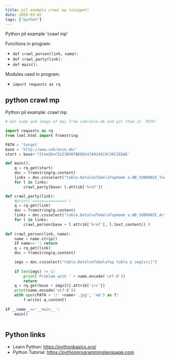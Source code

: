 ```yaml
---
title: pil example crawl mp (snippet)
date: 2020-03-02
tags: ["python"]
---
```

Python pil example 'crawl mp'

Functions in program: 
* `def crawl_person(link, name):`
* `def crawl_party(link):`
* `def main():`

Modules used in program: 
* `import requests as rq`

## python crawl mp

Python pil example: crawl mp

```python
# Get name and image of mps from sobranie.mk and put them in `PATH`

import requests as rq
from lxml.html import fromstring

PATH = 'target'
base = 'http://www.sobranie.mk/'
start = base+'?ItemID=C5223B907BD9D247A9245C0C30C2E6AE'

def main():
    q = rq.get(start)
    doc = fromstring(q.content)
    links = doc.cssselect("table.DetalnoTabelaTopHome a.WB_SOBRANIE_TocItem[href]")
    for l in links:
        crawl_party(base+ l.attrib['href'])

def crawl_party(link):
    #print('===============')
    q = rq.get(link)
    doc = fromstring(q.content)
    links = doc.cssselect("table.DetalnoTabelaTopHome a.WB_SOBRANIE_ArticleTitle[href]")
    for l in links:
        crawl_person(base + l.attrib['href'], l.text_content() )
        
def crawl_person(link, name):
    name = name.strip()
    if name=='': return
    q = rq.get(link)
    doc = fromstring(q.content)

    imgs = doc.cssselect("table.DetalnoTabelaTop table p img[src]")
    
    if len(imgs) != 1:
        print('Problem with ' + name.encode('utf-8'))
        return
    q = rq.get(base + imgs[0].attrib['src'])
    print(name.encode('utf-8'))
    with open(PATH + '/' +name+'.jpg', 'wb') as f:
        f.write( q.content)
    
if __name__=='__main__':
    main()
       


```

## Python links

- Learn Python: https://pythonbasics.org/
- Python Tutorial: https://pythonprogramminglanguage.com
